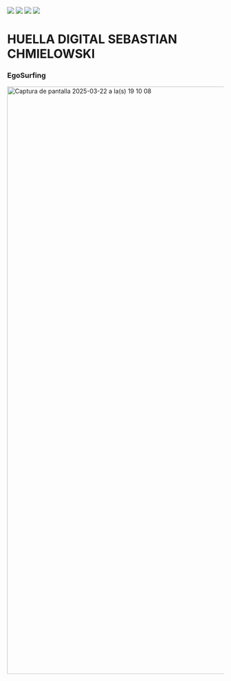 [![](https://img.shields.io/badge/-Inicio-FFF?style=flat&logo=Emlakjet&logoColor=black)](/README.md) [![](https://img.shields.io/badge/-Entrega_2-FFF?style=flat&logo=openstreetmap&logoColor=black)](/Entregas/Entrega-2/ModeloDeNegocio.md)  [![](https://img.shields.io/badge/-Entrega_3-FFF?style=flat&logo=openstreetmap&logoColor=black)](/Entregas/Entrega-3/HuellaDigital.md)  [![](https://img.shields.io/badge/-Entrega_4-FFF?style=flat&logo=openstreetmap&logoColor=black)]()

# HUELLA DIGITAL SEBASTIAN CHMIELOWSKI

### EgoSurfing

<img width="1365" alt="Captura de pantalla 2025-03-22 a la(s) 19 10 08" src="https://github.com/user-attachments/assets/63e7d6cc-54e8-461b-af1d-fbec08bbde56" />

